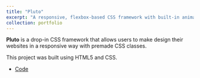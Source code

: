 ```yaml
---
title: "Pluto"
excerpt: "A responsive, flexbox-based CSS framework with built-in animations."
collection: portfolio
---
```


**Pluto** is a drop-in CSS framework that allows users to make design their websites in a responsive way with premade CSS classes.

This project was built using HTML5 and CSS.

- [Code](https://github.com/davidherszenhaut/pluto)
